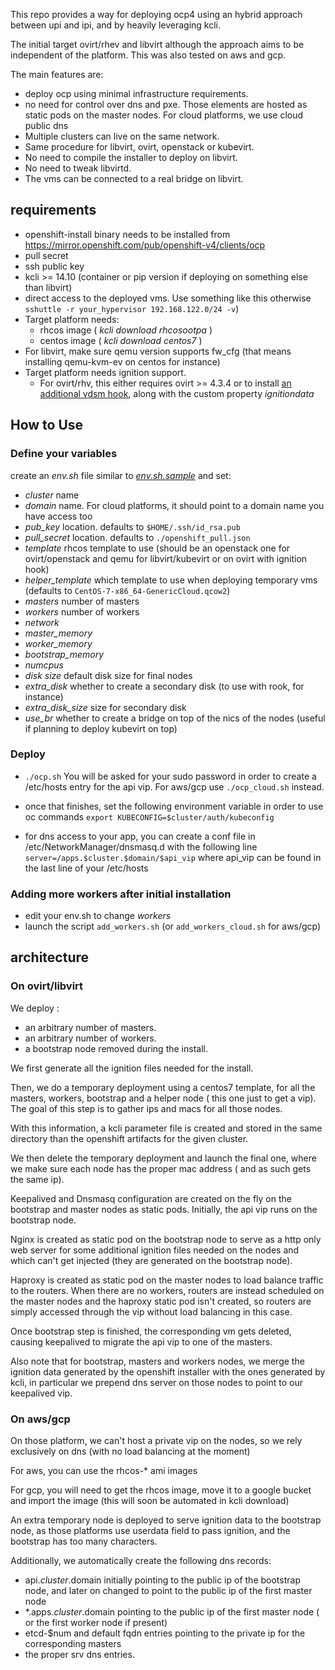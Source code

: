This repo provides a way for deploying ocp4 using an hybrid approach between upi and ipi, and by heavily leveraging kcli.

The initial target ovirt/rhev and libvirt although the approach aims to be independent of the platform.
This was also tested on aws and gcp.

The main features are:

- deploy ocp using minimal infrastructure requirements.
- no need for control over dns and pxe. Those elements are hosted as static pods on the master nodes. For cloud platforms, we use cloud public dns
- Multiple clusters can live on the same network.
- Same procedure for libvirt, ovirt, openstack or kubevirt.
- No need to compile the installer to deploy on libvirt.
- No need to tweak libvirtd.
- The vms can be connected to a real bridge on libvirt.

## requirements

- openshift-install binary needs to be installed from https://mirror.openshift.com/pub/openshift-v4/clients/ocp
- pull secret
- ssh public key
- kcli >= 14.10 (container or pip version if deploying on something else than libvirt)
- direct access to the deployed vms. Use something like this otherwise `sshuttle -r your_hypervisor 192.168.122.0/24 -v`)
- Target platform needs:
  - rhcos image ( *kcli download rhcosootpa* )
  - centos image ( *kcli download centos7* )
- For libvirt, make sure qemu version supports fw_cfg (that means installing qemu-kvm-ev on centos for instance)
- Target platform needs ignition support. 
  - For ovirt/rhv, this either requires ovirt >= 4.3.4 or to install [an additional vdsm hook](https://gerrit.ovirt.org/#/c/100008), along with the custom property *ignitiondata*

## How to Use

### Define your variables

create an *env.sh* file similar to [*env.sh.sample*](env.sh.sample) and set:

- *cluster* name
- *domain* name. For cloud platforms, it should point to a domain name you have access too
- *pub_key* location. defaults to `$HOME/.ssh/id_rsa.pub`
- *pull_secret* location. defaults to `./openshift_pull.json`
- *template* rhcos template to use (should be an openstack one for ovirt/openstack and qemu for libvirt/kubevirt or on ovirt with ignition hook)
- *helper_template* which template to use when deploying temporary vms (defaults to `CentOS-7-x86_64-GenericCloud.qcow2`)
- *masters* number of masters
- *workers* number of workers
- *network*
- *master_memory*
- *worker_memory*
- *bootstrap_memory*
- *numcpus*
- *disk size* default disk size for final nodes
- *extra_disk* whether to create a secondary disk (to use with rook, for instance)
- *extra\_disk_size* size for secondary disk
- *use_br* whether to create a bridge on top of the nics of the nodes (useful if planning to deploy kubevirt on top)

### Deploy

- `./ocp.sh` You will be asked for your sudo password in order to create a /etc/hosts entry for the api vip. For aws/gcp use `./ocp_cloud.sh` instead.

- once that finishes, set the following environment variable in order to use oc commands `export KUBECONFIG=$cluster/auth/kubeconfig`

- for dns access to your app, you can create a conf file in /etc/NetworkManager/dnsmasq.d with the following line `server=/apps.$cluster.$domain/$api_vip` where api_vip can be found in the last line of your /etc/hosts

### Adding more workers after initial installation

- edit your env.sh to change *workers*
- launch the script `add_workers.sh` (or `add_workers_cloud.sh` for aws/gcp)

## architecture

### On ovirt/libvirt

We deploy :

- an arbitrary number of masters.
- an arbitrary number of workers.
- a bootstrap node removed during the install.

We first generate all the ignition files needed for the install.

Then, we do a temporary deployment using a centos7 template, for all the masters, workers, bootstrap and a helper node ( this one just to get a vip). The goal of this step is to gather ips and macs for all those nodes.

With this information, a kcli parameter file is created and stored in the same directory than the openshift artifacts for the given cluster.

We then delete the temporary deployment and launch the final one, where we make sure each node has the proper mac address ( and as such gets the same ip).

Keepalived and Dnsmasq configuration are created on the fly on the bootstrap and master nodes as static pods. Initially, the api vip runs on the bootstrap node.

Nginx is created as static pod on the bootstrap node to serve as a http only web server for some additional ignition files needed on the nodes and which can't get injected (they are generated on the bootstrap node).

Haproxy is created as static pod on the master nodes to load balance traffic to the routers. When there are no workers, routers are instead scheduled on the master nodes and the haproxy static pod isn't created, so routers are simply accessed through the vip without load balancing in this case.

Once bootstrap step is finished, the corresponding vm gets deleted, causing keepalived to migrate the api vip to one of the masters.

Also note that for bootstrap, masters and workers nodes, we merge the ignition data generated by the openshift installer with the ones generated by kcli, in particular we prepend dns server on those nodes to point to our keepalived vip.

### On aws/gcp

On those platform, we can't host a private vip on the nodes, so we rely exclusively on dns (with no load balancing at the moment)

For aws, you can use the rhcos-* ami images

For gcp, you will need to get the rhcos image, move it to a google bucket and import the image (this will soon be automated in kcli download)

An extra temporary node is deployed to serve ignition data to the bootstrap node, as those platforms use userdata field to pass ignition, and the bootstrap has too many characters.

Additionally, we automatically create the following dns records:

- api.$cluster.$domain initially pointing to the public ip of the bootstrap node, and later on changed to point to the public ip of the first master node
- *.apps.$cluster.$domain pointing to the public ip of the first master node ( or the first worker node if present)
- etcd-$num and default fqdn entries pointing to the private ip for the corresponding masters
- the proper srv dns entries.
